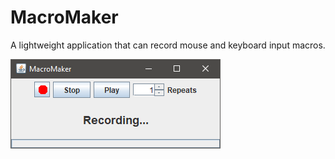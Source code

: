 # MacroMaker
A lightweight application that can record mouse and keyboard input macros.

![Screenshot](screenshot.png)

